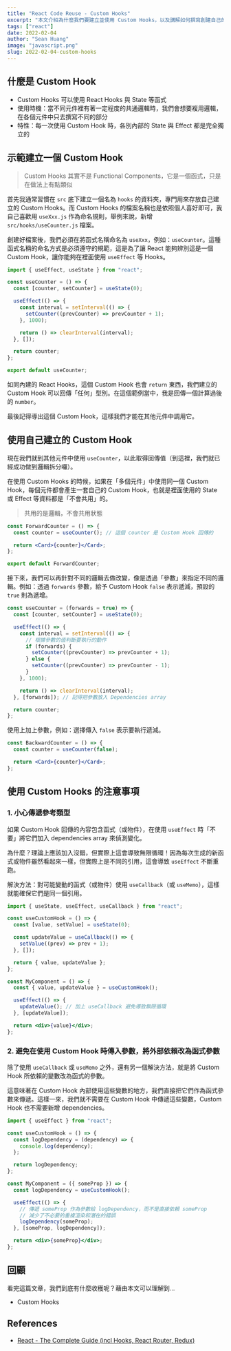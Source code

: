 ```yaml
---
title: "React Code Reuse - Custom Hooks"
excerpt: "本文介紹為什麼我們要建立並使用 Custom Hooks，以及講解如何撰寫創建自己的 Hooks，讓我們在開發 React 專案時更好地複用各種邏輯與程式碼。"
tags: ["react"]
date: 2022-02-04
author: "Sean Huang"
image: "javascript.png"
slug: 2022-02-04-custom-hooks
---
```


## 什麼是 Custom Hook

- Custom Hooks 可以使用 React Hooks 與 State 等函式
- 使用時機：當不同元件裡有著一定程度的共通邏輯時，我們會想要複用邏輯，在各個元件中只去撰寫不同的部分
- 特性：每一次使用 Custom Hook 時，各別內部的 State 與 Effect 都是完全獨立的

## 示範建立一個 Custom Hook

> Custom Hooks 其實不是 Functional Components，它是一個函式，只是在做法上有點類似

首先我通常習慣在 `src` 底下建立一個名為 `hooks` 的資料夾，專門用來存放自己建立的 Custom Hooks。而 Custom Hooks 的檔案名稱也是依照個人喜好即可，我自己喜歡用 `useXxx.js` 作為命名規則，舉例來說，新增 `src/hooks/useCounter.js` 檔案。

創建好檔案後，我們必須在將函式名稱命名為 `useXxx`，例如：`useCounter`。這種函式名稱的命名方式是必須遵守的規範，這是為了讓 React 能夠辨別這是一個 Custom Hook，讓你能夠在裡面使用 `useEffect` 等 Hooks。

```jsx
import { useEffect, useState } from "react";

const useCounter = () => {
  const [counter, setCounter] = useState(0);

  useEffect(() => {
    const interval = setInterval(() => {
      setCounter((prevCounter) => prevCounter + 1);
    }, 1000);

    return () => clearInterval(interval);
  }, []);

  return counter;
};

export default useCounter;
```

如同內建的 React Hooks，這個 Custom Hook 也會 `return` 東西，我們建立的 Custom Hook 可以回傳「任何」型別。在這個範例當中，我是回傳一個計算過後的 `number`。

最後記得導出這個 Custom Hook，這樣我們才能在其他元件中調用它。

## 使用自己建立的 Custom Hook

現在我們就到其他元件中使用 `useCounter`，以此取得回傳值（到這裡，我們就已經成功做到邏輯拆分囉）。

在使用 Custom Hooks 的時候，如果在「多個元件」中使用同一個 Custom Hook，每個元件都會產生一套自己的 Custom Hook，也就是裡面使用的 State 或 Effect 等資料都是「不會共用」的。

> 共用的是邏輯，不會共用狀態

```jsx
const ForwardCounter = () => {
  const counter = useCounter(); // 這個 counter 是 Custom Hook 回傳的

  return <Card>{counter}</Card>;
};

export default ForwardCounter;
```

接下來，我們可以再針對不同的邏輯去做改變，像是透過「參數」來指定不同的邏輯。例如：透過 `forwards` 參數，給予 Custom Hook `false` 表示遞減，預設的 `true` 則為遞增。

```jsx
const useCounter = (forwards = true) => {
  const [counter, setCounter] = useState(0);

  useEffect(() => {
    const interval = setInterval(() => {
      // 根據參數的值判斷要執行的動作
      if (forwards) {
        setCounter((prevCounter) => prevCounter + 1);
      } else {
        setCounter((prevCounter) => prevCounter - 1);
      }
    }, 1000);

    return () => clearInterval(interval);
  }, [forwards]); // 記得把參數放入 Dependencies array

  return counter;
};
```

使用上加上參數，例如：選擇傳入 `false` 表示要執行遞減。

```jsx
const BackwardCounter = () => {
  const counter = useCounter(false);

  return <Card>{counter}</Card>;
};
```

## 使用 Custom Hooks 的注意事項

### 1. 小心傳遞參考類型

如果 Custom Hook 回傳的內容包含函式（或物件），在使用 `useEffect` 時「不要」將它們加入 dependencies array 來偵測變化。

為什麼？理論上應該加入沒錯，但實際上這會導致無限循環！因為每次生成的新函式或物件雖然看起來一樣，但實際上是不同的引用，這會導致 `useEffect` 不斷重跑。

解決方法：對可能變動的函式（或物件）使用 `useCallback`（或 `useMemo`），這樣就能確保它們是同一個引用。

```jsx
import { useState, useEffect, useCallback } from "react";

const useCustomHook = () => {
  const [value, setValue] = useState(0);

  const updateValue = useCallback(() => {
    setValue((prev) => prev + 1);
  }, []);

  return { value, updateValue };
};

const MyComponent = () => {
  const { value, updateValue } = useCustomHook();

  useEffect(() => {
    updateValue(); // 加上 useCallback 避免導致無限循環
  }, [updateValue]);

  return <div>{value}</div>;
};
```

### 2. 避免在使用 Custom Hook 時傳入參數，將外部依賴改為函式參數

除了使用 `useCallback` 或 `useMemo` 之外，還有另一個解決方法，就是將 Custom Hook 所依賴的變數改為函式的參數。

這意味著在 Custom Hook 內部使用這些變數的地方，我們直接把它們作為函式參數來傳遞。這樣一來，我們就不需要在 Custom Hook 中傳遞這些變數，Custom Hook 也不需要新增 dependencies。

```jsx
import { useEffect } from "react";

const useCustomHook = () => {
  const logDependency = (dependency) => {
    console.log(dependency);
  };

  return logDependency;
};

const MyComponent = ({ someProp }) => {
  const logDependency = useCustomHook();

  useEffect(() => {
    // 傳遞 someProp 作為參數給 logDependency，而不是直接依賴 someProp
    // 減少了不必要的重複渲染和潛在的錯誤
    logDependency(someProp);
  }, [someProp, logDependency]);

  return <div>{someProp}</div>;
};
```

## 回顧

看完這篇文章，我們到底有什麼收穫呢？藉由本文可以理解到…

- Custom Hooks

## References

- [React - The Complete Guide (incl Hooks, React Router, Redux)](https://www.udemy.com/course/react-the-complete-guide-incl-redux/)
